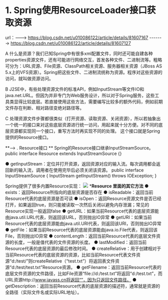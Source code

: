 # 1. Spring使用ResourceLoader接口获取资源
url：---> https://blog.csdn.net/u010086122/article/details/81607167
 -------> https://blog.csdn.net/u010086122/article/details/81607127
  
A    什么是资源？我们已知Spring中有很多xml配置文件，同时还可能自建各种properties资源文件，还有可能进行网络交互，首发各种文件、二进制流等。粗略可分为：URL资源、File资源、ClassPath相关资源、服务器相关资源（JBoss AS 5.x上的VFS资源）。Spring把这些文件、二进制流统称为资源。程序对这些资源的访问，就叫做资源访问。
 
B    J2SE中，有些处理资源文件的标准API，例如InputStream等文件IO和java.net.URL。但因为并非专门为Web服务设计，所以对于Spring服务，这些工具类显得比较底层。若直接使用这些方法，需要编写比较多的额外代码，例如前期文件存在判断、相对路径变绝对路径等。

C   处理资源文件步骤都很类似（打开资源、读取资源、关闭资源），所以若抽象出一个统一的接口来对这些底层资源进行统一访问，用起来就十分方便。对不同的底层资源都实现同一个接口，重写方法时再实现不同的处理。 这个接口就是Spring提供的Resource接口。


**--> . Resource接口 **
Spring的Resource接口继承InputStreamSource。
     public interface Resource extends InputStreamSource {}


● getInputStream：定位并打开资源，返回资源对应的输入流。每次调用都会返回新的输入流，调用者在使用完毕后必须关闭该资源。 
       public interface InputStreamSource {
    InputStream getInputStream() throws IOException;
}

Spring提供了很多内置Resource实现：
![](_v_images/1553241553_22371.png)
***Resource 里面的其它方法**
    ● exists：返回Resource所指向的底层资源是否存在 
    ● isReadable：返回当前Resource代表的底层资源是否可读 
    ● isOpen：返回Resource资源文件是否已经打开，如果返回true，则只能被读取一次然后关闭以避免内存泄漏；常见的Resource实现一般返回false 
    ● getURL：如果当前Resource代表的底层资源能由java.util.URL代表，则返回该URL，否则抛出IO异常 
    ● getURI：如果当前Resource代表的底层资源能由java.util.URI代表，则返回该URI，否则抛出IO异常 
    ● getFile：如果当前Resource代表的底层资源能由java.io.File代表，则返回该File，否则抛出IO异常 
    ● contentLength：返回当前Resource代表的底层文件资源的长度，一般是值代表的文件资源的长度。 
    ● lastModified：返回当前Resource代表的底层资源的最后修改时间。 
    ● createRelative：用于创建相对于当前Resource代表的底层资源的资源，比如当前Resource代表文件资源“d:/test/”则createRelative（“test.txt”）将返回表文件资源“d:/test/test.txt”Resource资源。 
    ● getFilename：返回当前Resource代表的底层文件资源的文件路径，比如File资源“file://d:/test.txt”将返回“d:/test.txt”，而URL资源http://www.javass.cn将返回“”，因为只返回文件路径。 
● getDescription：返回当前Resource代表的底层资源的描述符，通常就是资源的全路径（实际文件名或实际URL地址）。 



